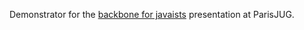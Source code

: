 Demonstrator for the [backbone for javaists](http://www.parisjug.org/xwiki/bin/view/Meeting/20130108) presentation at ParisJUG.
